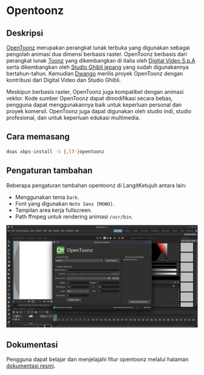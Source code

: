 # Opentoonz

## Deskripsi

[OpenToonz](https://opentoonz.github.io/e/) merupakan perangkat lunak terbuka yang digunakan sebagai pengolah animasi dua dimensi berbasis raster. OpenToonz berbasis dari perangkat lunak [Toonz](http://www.toonz.com/) yang dikembangkan di italia oleh [Digital Video S.p.A](https://www.digitalvideo.biz) serta dikembangkan oleh [Studio Ghibli jepang](https://www.ghibli.jp/) yang sudah digunakannya bertahun-tahun. Kemudian [Dwango](http://dwango.co.jp/english/) merilis proyek OpenToonz dengan kontribusi dari Digital Video dan Studio Ghibli.

Meskipun berbasis raster, OpenToonz juga kompatibel dengan animasi vektor. Kode sumber OpenToonz dapat dimodifikasi secara bebas, pengguna dapat menggunakannya baik untuk keperluan personal dan proyek komersil. OpenToonz juga dapat digunakan oleh studio indi, studio profesional, dan untuk keperluan edukasi multimedia.

## Cara memasang

```sh
doas xbps-install -S {,l7-}opentoonz
```

## Pengaturan tambahan

Beberapa pengaturan tambahan opentoonz di LangitKetujuh antara lain:
- Menggunakan tema `Dark`.
- Font yang digunakan `Noto Sans [MONO]`.
- Tampilan area kerja fullscreen.
- Path ffmpeg untuk rendering animasi `/usr/bin`.

![OpenToonz LangitKetujuh OS](../../media/image/opentoonz-langitketujuh-id.webp)

## Dokumentasi

Pengguna dapat belajar dan menjelajahi fitur opentoonz melalui halaman [dokumentasi resmi](https://opentoonz.readthedocs.io/en/latest).
